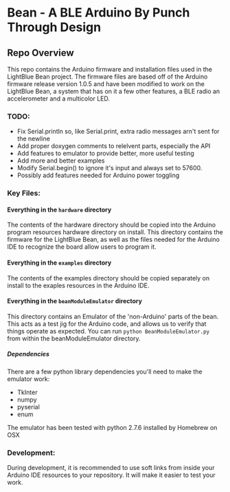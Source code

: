 Bean - A BLE Arduino By Punch Through Design
=============================================

Repo Overview
-------------

This repo contains the Arduino firmware and installation files used in the LightBlue Bean project. The firmware files are based off of the Arduino firmware release version 1.0.5 and have been modified to work on the LightBlue Bean, a system that has on it a few other features, a BLE radio an accelerometer and a multicolor LED.


### TODO:

* Fix Serial.println so, like Serial.print, extra radio messages arn't sent for the newline
* Add proper doxygen comments to relelvent parts, especially the API
* Add features to emulator to provide better, more useful testing
* Add more and better examples
* Modify Serial.begin() to ignore it's input and always set to 57600.
* Possibly add features needed for Arduino power toggling


### Key Files:

#### Everything in the `hardware` directory
The contents of the hardware directory should be copied into the Arduino program resources hardware directory on install.  This directory contains the firmware for the LightBlue Bean, as well as the files needed for the Arduino IDE to recognize the board allow users to program it.

#### Everything in the `examples` directory
The contents of the examples directory should be copied separately on install to the exaples resources in the Arduino IDE.

#### Everything in the `beanModuleEmulator` directory
This directory contains an Emulator of the 'non-Arduino' parts of the bean.  This acts as a test jig for the Arduino code, and allows us to verify that things operate as expected.  You can run `python BeanModuleEmulator.py` from within the beanModuleEmulator directory.

##### Dependencies

There are a few python library dependencies you'll need to make the emulator work:

* TkInter
* numpy
* pyserial
* enum

The emulator has been tested with python 2.7.6 installed by Homebrew on OSX

### Development:
During development, it is recommended to use soft links from inside your Arduino IDE resources to your repository.  It will make it easier to test your work.